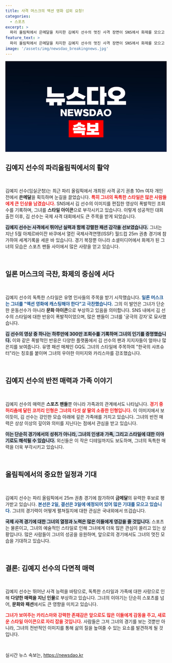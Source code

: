 ```yaml
---
title: 사격 머스크의 액션 영화 섭외 요청!
categories:
  - 스포츠
excerpt: >
  파리 올림픽에서 은메달을 차지한 김예지 선수의 멋진 사격 장면이 SNS에서 화제를 모으고 있습니다! 일론 머스크가 액션 영화 캐스팅을 제안할 만큼 카리스마 넘치는 모습에 팬들은 열광 중. 그녀의 매력은 여기서 끝이 아닙니다!
feature_text: >
  파리 올림픽에서 은메달을 차지한 김예지 선수의 멋진 사격 장면이 SNS에서 화제를 모으고 있습니다! 일론 머스크가 액션 영화 캐스팅을 제안할 만큼 카리스마 넘치는 모습에 팬들은 열광 중. 그녀의 매력은 여기서 끝이 아닙니다!
image: '/assets/img/newsdao_breakingnews.jpg'
---
```


<p><img src="/assets/img/newsdao_breakingnews.jpg" alt="flaretime 속보" /></p>

<h2 data-ke-size="size26">김예지 선수의 파리올림픽에서의 활약</h2>

<p data-ke-size="size16">&nbsp;</p>

<p>김예지 선수(임실군청)는 최근 파리 올림픽에서 개최된 사격 공기 권총 10m 여자 개인전에서 <strong>은메달</strong>을 획득하며 눈길을 끌었습니다. <b><span style="color: #ee2323;">특히 그녀의 독특한 스타일은 많은 사람들에게 큰 인상을 남겼습니다.</span></b> SNS에서 김 선수의 이미지를 편집한 영상이 폭발적인 조회수를 기록하며, 그녀를 <strong>스타일 아이콘</strong>으로 부각시키고 있습니다. 이렇게 성공적인 대회 출전 이후, 김 선수는 국제 사격 대회에서도 큰 주목을 받게 되었습니다.</p>

<p><b><span style="background-color: #21538527;">김예지 선수는 사격에서 뛰어난 실력과 함께 강렬한 패션 감각을 선보였습니다.</span></b> 그녀는 지난 5월 아제르바이잔 바쿠에서 열린 국제사격연맹(ISSF) 월드컵 25m 권총 경기에 참가하여 세계기록을 세운 바 있습니다. 경기 복장뿐 아니라 소셜미디어에서 화제가 된 그녀의 모습은 스포츠 팬들 사이에서 많은 사랑을 얻고 있습니다.</p>

<p data-ke-size="size16">&nbsp;</p>

<h2 data-ke-size="size26">일론 머스크의 극찬, 화제의 중심에 서다</h2>

<p data-ke-size="size16">&nbsp;</p>

<p>김예지 선수의 독특한 스타일은 유명 인사들의 주목을 받기 시작했습니다. <b><span style="color: #1a5490;">일론 머스크는 그녀를 "액션 영화에 캐스팅해야 한다"고 극찬했습니다.</span></b> 그의 이 발언은 그녀가 단순한 운동선수가 아니라 <strong>문화 아이콘</strong>으로 부상하고 있음을 의미합니다. SNS 내에서 김 선수의 스타일에 대한 반응이 폭발적이었으며, 많은 팬들이 그녀를 '궁극의 강자'로 묘사했습니다.</p>

<p><b><span style="background-color: #21538527;">김 선수의 영상 중 하나는 하루만에 300만 조회수를 기록하며 그녀의 인기를 증명했습니다.</span></b> 이와 같은 폭발적인 반응은 다양한 플랫폼에서 김 선수의 팬과 지지자들이 얼마나 많은지를 보여줍니다. 유명 패션 매체인 GQ도 그녀의 스타일에 주목하여 "한국의 샤프슈터"라는 칭호를 붙이며 그녀의 우아한 이미지와 카리스마를 강조했습니다.</p>

<p data-ke-size="size16">&nbsp;</p>

<h2 data-ke-size="size26">김예지 선수의 반전 매력과 가족 이야기</h2>

<p data-ke-size="size16">&nbsp;</p>

<p>김예지 선수의 매력은 <strong>스포츠 팬들</strong>뿐 아니라 가족과의 관계에서도 나타납니다. <b><span style="color: #ee2323;">경기 중 허리춤에 달린 코끼리 인형은 그녀의 다섯 살 딸의 소중한 인형입니다.</span></b> 이 이미지에서 보이듯이, 김 선수는 강인한 모습 아래에 깊은 가족애를 가지고 있습니다. 그녀의 반전 매력은 상상 이상의 깊이와 의미를 지닌다는 점에서 관심을 받고 있습니다.</p>

<p><b><span style="background-color: #21538527;">이는 단순히 경기에서의 성취가 아니라, 그녀의 인생과 가족, 그리고 스타일에 대한 이야기로도 해석될 수 있습니다.</span></b> 외신들은 이 작은 디테일까지도 보도하며, 그녀의 독특한 매력을 더욱 부각시키고 있습니다.</p>

<p data-ke-size="size16">&nbsp;</p>

<h2 data-ke-size="size26">올림픽에서의 중요한 일정과 기대</h2>

<p data-ke-size="size16">&nbsp;</p>

<p>김예지 선수는 파리 올림픽에서 25m 권총 경기에 참가하여 <strong>금메달</strong>의 유력한 후보로 평가받고 있습니다. <b><span style="color: #1a5490;">본선은 2일, 결선은 3일에 예정되어 있어 많은 기대를 모으고 있습니다.</span></b> 그녀의 경기력이 어떻게 펼쳐질지에 대한 관심은 국내외에서 뜨겁습니다.</p>

<p><b><span style="background-color: #21538527;">국제 사격 경기에 대한 그녀의 열정과 노력은 많은 이들에게 영감을 줄 것입니다.</span></b> 스포츠는 물론이고, 그녀의 예술적인 스타일로 인해 그녀에게 더욱 많은 관심이 쏠리고 있는 상황입니다. 많은 사람들이 그녀의 성공을 응원하며, 앞으로의 경기에서도 그녀의 멋진 모습을 기대하고 있습니다.</p>

<p data-ke-size="size16">&nbsp;</p>

<h2 data-ke-size="size26">결론: 김예지 선수의 다면적 매력</h2>

<p data-ke-size="size16">&nbsp;</p>

<p>김예지 선수는 뛰어난 사격 능력을 바탕으로, 독특한 스타일과 가족에 대한 사랑으로 인해 <strong>다양한 매력을 지닌 인물</strong>로 부상하고 있습니다. 그녀의 이야기는 단순히 스포츠를 넘어, <strong>문화와 패션</strong>에서도 큰 영향을 미치고 있습니다. </p>

<p><b><span style="color: #ee2323;">그녀가 보여주는 카리스마와 강력한 존재감은 앞으로도 많은 이들에게 감동을 주고, 새로운 스타일 아이콘으로 자리 잡을 것입니다.</span></b> 사람들은 그저 그녀의 경기를 보는 것뿐만 아니라, 그녀의 전반적인 이미지를 통해 삶의 질을 높여줄 수 있는 요소를 발견하게 될 것입니다.  </p>

<p data-ke-size="size16">&nbsp;</p>
실시간 뉴스 속보는, <a href="https://newsdao.kr" rel="dofollow">https://newsdao.kr</a>


